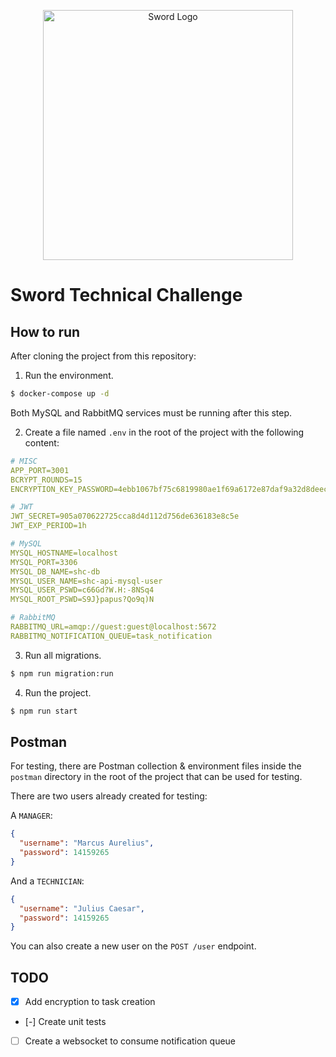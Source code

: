 <p align="center">
  <img
    src="https://upload.wikimedia.org/wikipedia/commons/thumb/e/e3/Sword-logo-blue.svg/2880px-Sword-logo-blue.svg.png"
    width="400"
    alt="Sword Logo" />
</p>

# Sword Technical Challenge

## How to run
After cloning the project from this repository:

1. Run the environment.
```bash
$ docker-compose up -d
```
Both MySQL and RabbitMQ services must be running after this step.

2. Create a file named `.env` in the root of the project with the following
content:
```YAML
# MISC
APP_PORT=3001
BCRYPT_ROUNDS=15
ENCRYPTION_KEY_PASSWORD=4ebb1067bf75c6819980ae1f69a6172e87daf9a32d8deec00f30d35a6ecbe34a

# JWT
JWT_SECRET=905a070622725cca8d4d112d756de636183e8c5e
JWT_EXP_PERIOD=1h

# MySQL
MYSQL_HOSTNAME=localhost
MYSQL_PORT=3306
MYSQL_DB_NAME=shc-db
MYSQL_USER_NAME=shc-api-mysql-user
MYSQL_USER_PSWD=c66Gd?W.H:-8NSq4
MYSQL_ROOT_PSWD=S9J}papus?Qo9q)N

# RabbitMQ
RABBITMQ_URL=amqp://guest:guest@localhost:5672
RABBITMQ_NOTIFICATION_QUEUE=task_notification

```

3. Run all migrations.
```bash
$ npm run migration:run
```

4. Run the project.
```bash
$ npm run start
```

## Postman
For testing, there are Postman collection & environment files inside the
`postman` directory in the root of the project that can be used for testing.

There are two users already created for testing:

A `MANAGER`:
```JSON
{
  "username": "Marcus Aurelius",
  "password": 14159265
}
```

And a `TECHNICIAN`:
```JSON
{
  "username": "Julius Caesar",
  "password": 14159265
}
```

You can also create a new user on the `POST /user` endpoint.

## TODO

- [x] Add encryption to task creation
- [-] Create unit tests
- [ ] Create a websocket to consume notification queue
